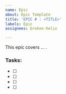 ```yaml
---
name: Epic
about: Epic Template
title: 'EPIC # : <TITLE>'
labels: Epic
assignees: broken-helix

---
```


This epic covers ... .

### Tasks:

- [ ] 
- [ ] 
- [ ] 
- [ ]
